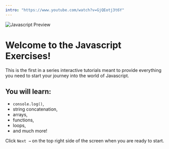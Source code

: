 ```yaml
---
intro: "https://www.youtube.com/watch?v=GjQEotj3t6Y"
---
```


![Javascript Preview](https://github.com/4GeeksAcademy/javascript-beginner-exercises-tutorial/blob/master/.learn/assets/i-love-javascript.jpeg?raw=true)

# Welcome to the Javascript Exercises!

This is the first in a series interactive tutorials meant to provide everything you need to start your journey into the world of Javascript.

## You will learn:

- `console.log()`, 
- string concatenation, 
- arrays, 
- functions, 
- loops, 
- and much more!

Click `Next →` on the top right side of the screen when you are ready to start.
